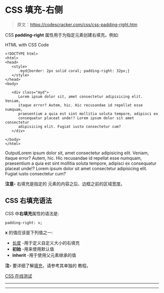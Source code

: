 # CSS 填充-右侧

> 原文：<https://codescracker.com/css/css-padding-right.htm>

CSS **padding-right** 属性用于为指定元素创建右填充。例如:

HTML with CSS Code

```
<!DOCTYPE html>
<html>
<head>
   <style>
      .myd{border: 2px solid coral; padding-right: 32px;}
   </style>
</head>
<body>

   <div class="myd">
      Lorem ipsum dolor sit, amet consectetur adipisicing elit. Veniam,
      itaque error? Autem, hic. Hic recusandae id repellat esse numquam,
      praesentium a quia est sint mollitia soluta tempore, adipisci ex
      consequatur placeat unde!? Lorem ipsum dolor sit amet consectetur
      adipisicing elit. Fugiat iusto consectetur cum?
   </div>

</body>
</html>
```

OutputLorem ipsum dolor sit, amet consectetur adipisicing elit. Veniam, itaque error? Autem, hic. Hic recusandae id repellat esse numquam, praesentium a quia est sint mollitia soluta tempore, adipisci ex consequatur placeat unde!? Lorem ipsum dolor sit amet consectetur adipisicing elit. Fugiat iusto consectetur cum?

**注意-** 右填充是指定的 元素的内容之后、边框之前的区域宽度。

## CSS 右填充语法

CSS 中**右填充**属性的语法是:

```
padding-right: x;
```

**x** 的值应该是下列值之一:

*   [长度](/css/css-length-units.htm) -用于定义自定义大小的右填充
*   **初始** -用来使用默认值
*   **inherit** -用于使用父元素继承的值

**注-** 要详细了解[填充](/css/css-padding.htm)，请参考其单独的 教程。

[CSS 在线测试](/exam/showtest.php?subid=5)

* * *

* * *